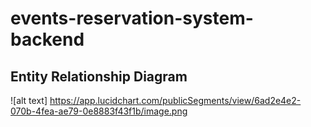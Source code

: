 # events-reservation-system-backend

## Entity Relationship Diagram
![alt text] https://app.lucidchart.com/publicSegments/view/6ad2e4e2-070b-4fea-ae79-0e8883f43f1b/image.png